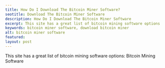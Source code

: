 ```yaml
---
title: How Do I Download The Bitcoin Miner Software?
seotitle: Download The Bitcoin Miner Software
description: How Do I Download The Bitcoin Miner Software
excerpt: This site has a great list of bitcoin mining software options.
keywords: bitcoin miner software, download bitcoin miner
alt: bitcoin miner software
featured: 
layout: post
---
```


This site has a great list of bitcoin mining software options: Bitcoin Mining Software
